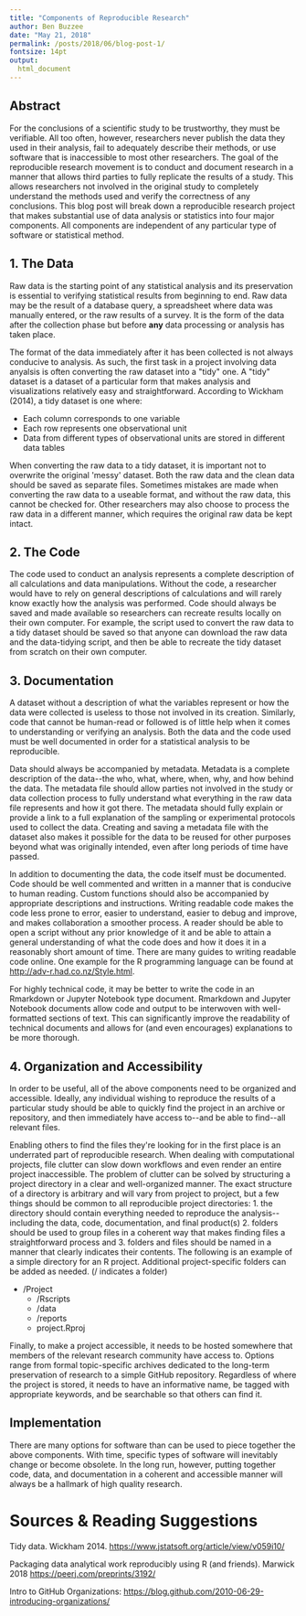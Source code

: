 ```yaml
---
title: "Components of Reproducible Research"
author: Ben Buzzee
date: "May 21, 2018"
permalink: /posts/2018/06/blog-post-1/
fontsize: 14pt
output: 
  html_document
---
```


## Abstract

For the conclusions of a scientific study to be trustworthy, they must be verifiable. All too often, however, researchers never publish the data they used in their analysis, fail to adequately describe their methods, or use software that is inaccessible to most other researchers. The goal of the reproducible research movement is to conduct and document research in a manner that allows third parties to fully replicate the results of a study. This allows researchers not involved in the original study to completely understand the methods used and verify the correctness of any conclusions. This blog post will break down a reproducible research project that makes substantial use of data analysis or statistics into four major components. All components are independent of any particular type of software or statistical method.



## 1. The Data

Raw data is the starting point of any statistical analysis and its preservation is essential to verifying statistical results from beginning to end. Raw data may be the result of a database query, a spreadsheet where data was manually entered, or the raw results of a survey. It is the form of the data after the collection phase but before __any__ data processing or analysis has taken place.

The format of the data immediately after it has been collected is not always conducive to analysis. As such, the first task in a project involving data anyalsis is often converting the raw dataset into a "tidy" one. A "tidy" dataset is a dataset of a particular form that makes analysis and visualizations relatively easy and straightforward. According to Wickham (2014), a tidy dataset is one where:

* Each column corresponds to one variable
* Each row represents one observational unit
* Data from different types of observational units are stored in different data tables

When converting the raw data to a tidy dataset, it is important not to overwrite the original 'messy' dataset. Both the raw data and the clean data should be saved as separate files. Sometimes mistakes are made when converting the raw data to a useable format, and without the raw data, this cannot be checked for. Other researchers may also choose to process the raw data in a different manner, which requires the original raw data be kept intact.



## 2. The Code

The code used to conduct an analysis represents a complete description of all calculations and data manipulations. Without the code, a researcher would have to rely on general descriptions of calculations and will rarely know exactly how the analysis was performed. Code should always be saved and made available so researchers can recreate results locally on their own computer. For example, the script used to convert the raw data to a tidy dataset should be saved so that anyone can download the raw data and the data-tidying script, and then be able to recreate the tidy dataset from scratch on their own computer.



## 3. Documentation

A dataset without a description of what the variables represent or how the data were collected is useless to those not involved in its creation. Similarly, code that cannot be human-read or followed is of little help when it comes to understanding or verifying an analysis. Both the data and the code used must be well documented in order for a statistical analysis to be reproducible.

Data should always be accompanied by metadata. Metadata is a complete description of the data--the who, what, where, when, why, and how behind the data. The metadata file should allow parties not involved in the study or data collection process to fully understand what everything in the raw data file represents and how it got there. The metadata should fully explain or provide a link to a full explanation of the sampling or experimental protocols used to collect the data. Creating and saving a metadata file with the dataset also makes it possible for the data to be reused for other purposes beyond what was originally intended, even after long periods of time have passed.

In addition to documenting the data, the code itself must be documented. Code should be well commented and written in a manner that is conducive to human reading. Custom functions should also be accompanied by appropriate descriptions and instructions. Writing readable code makes the code less prone to error, easier to understand, easier to debug and improve, and makes collaboration a smoother process. A reader should be able to open a script without any prior knowledge of it and be able to attain a general understanding of what the code does and how it does it in a reasonably short amount of time. There are many guides to writing readable code online. One example for the R programming language can be found at http://adv-r.had.co.nz/Style.html.

For highly technical code, it may be better to write the code in an Rmarkdown or Jupyter Notebook type document. Rmarkdown and Jupyter Notebook documents allow code and output to be interwoven with well-formatted sections of text. This can significantly improve the readability of technical documents and allows for (and even encourages) explanations to be more thorough.



## 4. Organization and Accessibility

In order to be useful, all of the above components need to be organized and accessible. Ideally, any individual wishing to reproduce the results of a particular study should be able to quickly find the project in an archive or repository, and then immediately have access to--and be able to find--all relevant files.

Enabling others to find the files they're looking for in the first place is an underrated part of reproducible research. When dealing with computational projects, file clutter can slow down workflows and even render an entire project inaccessible. The problem of clutter can be solved by structuring a project directory in a clear and well-organized manner. The exact structure of a directory is arbitrary and will vary from project to project, but a few things should be common to all reproducible project directories: 1. the directory should contain everything needed to reproduce the analysis--including the data, code, documentation, and final product(s) 2. folders should be used to group files in a coherent way that makes finding files a straightforward process and 3. folders and files should be named in a manner that clearly indicates their contents. The following is an example of a simple directory for an R project. Additional project-specific folders can be added as needed. (/ indicates a folder) 

 * /Project
    * /Rscripts
    * /data
    * /reports
    * project.Rproj


Finally, to make a project accessible, it needs to be hosted somewhere that members of the relevant research community have access to. Options range from formal topic-specific archives dedicated to the long-term preservation of research to a simple GitHub repository. Regardless of where the project is stored, it needs to have an informative name, be tagged with appropriate keywords, and be searchable so that others can find it.



## Implementation

There are many options for software than can be used to piece together the above components. With time, specific types of software will inevitably change or become obsolete. In the long run, however, putting together code, data, and documentation in a coherent and accessible manner will always be a hallmark of high quality research.


# Sources & Reading Suggestions

Tidy data. Wickham 2014. https://www.jstatsoft.org/article/view/v059i10/

Packaging data analytical work reproducibly using R (and friends). Marwick 2018 https://peerj.com/preprints/3192/

Intro to GitHub Organizations:  https://blog.github.com/2010-06-29-introducing-organizations/
